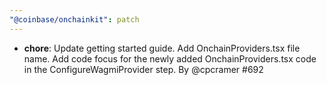 ```yaml
---
"@coinbase/onchainkit": patch
---
```


- **chore**: Update getting started guide. Add OnchainProviders.tsx file name. Add code focus for the newly added OnchainProviders.tsx code in the ConfigureWagmiProvider step. By @cpcramer #692
